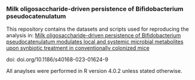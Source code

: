 ### Milk oligosaccharide-driven persistence of Bifidobacterium pseudocatenulatum
This repository contains the datasets and scripts used for reproducing the analysis in: <ins>Milk oligosaccharide-driven persistence of Bifidobacterium pseudocatenulatum modulates local and systemic microbial metabolites upon synbiotic treatment in conventionally colonized mice<ins>

doi: doi.org/10.1186/s40168-023-01624-9

All anaylses were performed in R version 4.0.2 unless stated otherwise.
